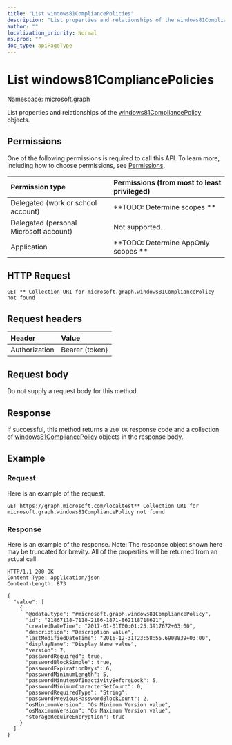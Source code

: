 ```yaml
---
title: "List windows81CompliancePolicies"
description: "List properties and relationships of the windows81CompliancePolicy objects."
author: ""
localization_priority: Normal
ms.prod: ""
doc_type: apiPageType
---
```


# List windows81CompliancePolicies

Namespace: microsoft.graph

List properties and relationships of the [windows81CompliancePolicy](../resources/windows81compliancepolicy.md) objects.

## Permissions
One of the following permissions is required to call this API. To learn more, including how to choose permissions, see [Permissions](/concepts/permissions-reference.md).

|Permission type|Permissions (from most to least privileged)|
|:---|:---|
|Delegated (work or school account)|**TODO: Determine scopes **|
|Delegated (personal Microsoft account)|Not supported.|
|Application|**TODO: Determine AppOnly scopes **|

## HTTP Request
<!-- {
  "blockType": "ignored"
}
-->
``` http
GET ** Collection URI for microsoft.graph.windows81CompliancePolicy not found
```

## Request headers
|Header|Value|
|:---|:---|
|Authorization|Bearer {token}|

## Request body
Do not supply a request body for this method.

## Response
If successful, this method returns a `200 OK` response code and a collection of [windows81CompliancePolicy](../resources/windows81compliancepolicy.md) objects in the response body.

## Example

### Request
Here is an example of the request.
<!-- {
  "blockType": "request",
  "name": "get_windows81compliancepolicy"
}
-->
``` http
GET https://graph.microsoft.com/localtest** Collection URI for microsoft.graph.windows81CompliancePolicy not found
```

### Response
Here is an example of the response. Note: The response object shown here may be truncated for brevity. All of the properties will be returned from an actual call.
<!-- {
  "blockType": "response",
  "truncated": true,
  "@odata.type": "collection(microsoft.graph.windows81compliancepolicy)"
}
-->
``` http
HTTP/1.1 200 OK
Content-Type: application/json
Content-Length: 873

{
  "value": [
    {
      "@odata.type": "#microsoft.graph.windows81CompliancePolicy",
      "id": "21867118-7118-2186-1871-862118718621",
      "createdDateTime": "2017-01-01T00:01:25.3917672+03:00",
      "description": "Description value",
      "lastModifiedDateTime": "2016-12-31T23:58:55.6908839+03:00",
      "displayName": "Display Name value",
      "version": 7,
      "passwordRequired": true,
      "passwordBlockSimple": true,
      "passwordExpirationDays": 6,
      "passwordMinimumLength": 5,
      "passwordMinutesOfInactivityBeforeLock": 5,
      "passwordMinimumCharacterSetCount": 0,
      "passwordRequiredType": "String",
      "passwordPreviousPasswordBlockCount": 2,
      "osMinimumVersion": "Os Minimum Version value",
      "osMaximumVersion": "Os Maximum Version value",
      "storageRequireEncryption": true
    }
  ]
}
```

